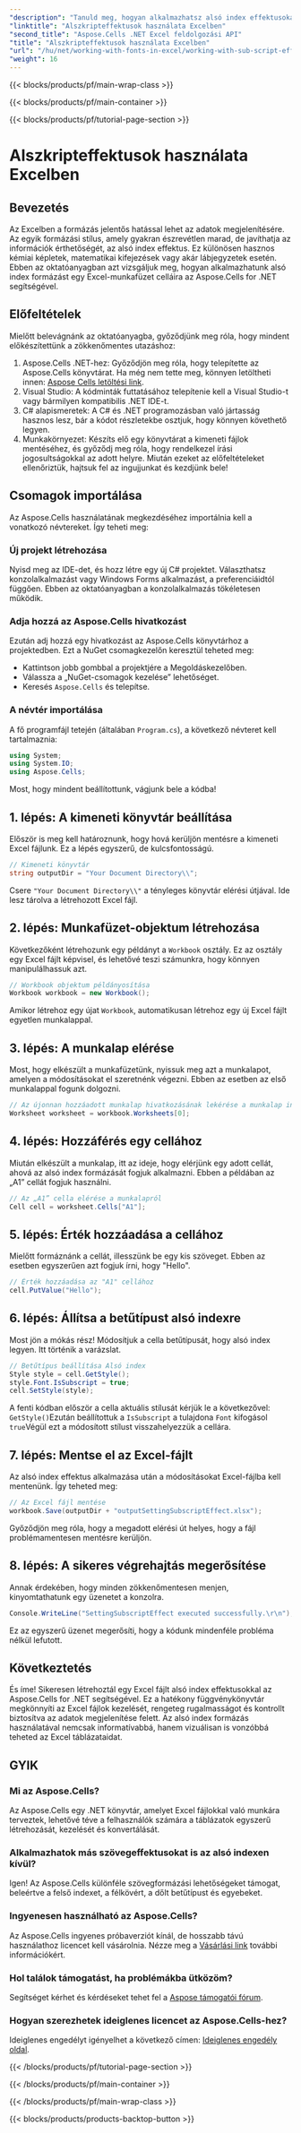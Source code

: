 ```yaml
---
"description": "Tanuld meg, hogyan alkalmazhatsz alsó index effektusokat Excelben az Aspose.Cells for .NET használatával ebből az átfogó útmutatóból. Lépésről lépésre útmutató is található."
"linktitle": "Alszkripteffektusok használata Excelben"
"second_title": "Aspose.Cells .NET Excel feldolgozási API"
"title": "Alszkripteffektusok használata Excelben"
"url": "/hu/net/working-with-fonts-in-excel/working-with-sub-script-effects/"
"weight": 16
---
```


{{< blocks/products/pf/main-wrap-class >}}

{{< blocks/products/pf/main-container >}}

{{< blocks/products/pf/tutorial-page-section >}}

# Alszkripteffektusok használata Excelben

## Bevezetés
Az Excelben a formázás jelentős hatással lehet az adatok megjelenítésére. Az egyik formázási stílus, amely gyakran észrevétlen marad, de javíthatja az információk érthetőségét, az alsó index effektus. Ez különösen hasznos kémiai képletek, matematikai kifejezések vagy akár lábjegyzetek esetén. Ebben az oktatóanyagban azt vizsgáljuk meg, hogyan alkalmazhatunk alsó index formázást egy Excel-munkafüzet celláira az Aspose.Cells for .NET segítségével.
## Előfeltételek
Mielőtt belevágnánk az oktatóanyagba, győződjünk meg róla, hogy mindent előkészítettünk a zökkenőmentes utazáshoz:
1. Aspose.Cells .NET-hez: Győződjön meg róla, hogy telepítette az Aspose.Cells könyvtárat. Ha még nem tette meg, könnyen letöltheti innen: [Aspose Cells letöltési link](https://releases.aspose.com/cells/net/).
2. Visual Studio: A kódminták futtatásához telepítenie kell a Visual Studio-t vagy bármilyen kompatibilis .NET IDE-t.
3. C# alapismeretek: A C# és .NET programozásban való jártasság hasznos lesz, bár a kódot részletekbe osztjuk, hogy könnyen követhető legyen.
4. Munkakörnyezet: Készíts elő egy könyvtárat a kimeneti fájlok mentéséhez, és győződj meg róla, hogy rendelkezel írási jogosultságokkal az adott helyre.
Miután ezeket az előfeltételeket ellenőriztük, hajtsuk fel az ingujjunkat és kezdjünk bele!
## Csomagok importálása
Az Aspose.Cells használatának megkezdéséhez importálnia kell a vonatkozó névtereket. Így teheti meg:
### Új projekt létrehozása
Nyisd meg az IDE-det, és hozz létre egy új C# projektet. Választhatsz konzolalkalmazást vagy Windows Forms alkalmazást, a preferenciáidtól függően. Ebben az oktatóanyagban a konzolalkalmazás tökéletesen működik.
### Adja hozzá az Aspose.Cells hivatkozást
Ezután adj hozzá egy hivatkozást az Aspose.Cells könyvtárhoz a projektedben. Ezt a NuGet csomagkezelőn keresztül teheted meg:
- Kattintson jobb gombbal a projektjére a Megoldáskezelőben.
- Válassza a „NuGet-csomagok kezelése” lehetőséget.
- Keresés `Aspose.Cells` és telepítse.
### A névtér importálása
A fő programfájl tetején (általában `Program.cs`), a következő névteret kell tartalmaznia:
```csharp
using System;
using System.IO;
using Aspose.Cells;
```
Most, hogy mindent beállítottunk, vágjunk bele a kódba!
## 1. lépés: A kimeneti könyvtár beállítása
Először is meg kell határoznunk, hogy hová kerüljön mentésre a kimeneti Excel fájlunk. Ez a lépés egyszerű, de kulcsfontosságú.
```csharp
// Kimeneti könyvtár
string outputDir = "Your Document Directory\\";
```
Csere `"Your Document Directory\\"` a tényleges könyvtár elérési útjával. Ide lesz tárolva a létrehozott Excel fájl.
## 2. lépés: Munkafüzet-objektum létrehozása
Következőként létrehozunk egy példányt a `Workbook` osztály. Ez az osztály egy Excel fájlt képvisel, és lehetővé teszi számunkra, hogy könnyen manipulálhassuk azt.
```csharp
// Workbook objektum példányosítása
Workbook workbook = new Workbook();
```
Amikor létrehoz egy újat `Workbook`, automatikusan létrehoz egy új Excel fájlt egyetlen munkalappal.
## 3. lépés: A munkalap elérése
Most, hogy elkészült a munkafüzetünk, nyissuk meg azt a munkalapot, amelyen a módosításokat el szeretnénk végezni. Ebben az esetben az első munkalappal fogunk dolgozni.
```csharp
// Az újonnan hozzáadott munkalap hivatkozásának lekérése a munkalap indexének átadásával
Worksheet worksheet = workbook.Worksheets[0];
```
## 4. lépés: Hozzáférés egy cellához
Miután elkészült a munkalap, itt az ideje, hogy elérjünk egy adott cellát, ahová az alsó index formázását fogjuk alkalmazni. Ebben a példában az „A1” cellát fogjuk használni.
```csharp
// Az „A1” cella elérése a munkalapról
Cell cell = worksheet.Cells["A1"];
```
## 5. lépés: Érték hozzáadása a cellához
Mielőtt formáznánk a cellát, illesszünk be egy kis szöveget. Ebben az esetben egyszerűen azt fogjuk írni, hogy "Hello".
```csharp
// Érték hozzáadása az "A1" cellához
cell.PutValue("Hello");
```
## 6. lépés: Állítsa a betűtípust alsó indexre
Most jön a mókás rész! Módosítjuk a cella betűtípusát, hogy alsó index legyen. Itt történik a varázslat.
```csharp
// Betűtípus beállítása Alsó index
Style style = cell.GetStyle();
style.Font.IsSubscript = true;
cell.SetStyle(style);
```
A fenti kódban először a cella aktuális stílusát kérjük le a következővel: `GetStyle()`Ezután beállítottuk a `IsSubscript` a tulajdona `Font` kifogásol `true`Végül ezt a módosított stílust visszahelyezzük a cellára.
## 7. lépés: Mentse el az Excel-fájlt
Az alsó index effektus alkalmazása után a módosításokat Excel-fájlba kell mentenünk. Így teheted meg:
```csharp
// Az Excel fájl mentése
workbook.Save(outputDir + "outputSettingSubscriptEffect.xlsx");
```
Győződjön meg róla, hogy a megadott elérési út helyes, hogy a fájl problémamentesen mentésre kerüljön.
## 8. lépés: A sikeres végrehajtás megerősítése
Annak érdekében, hogy minden zökkenőmentesen menjen, kinyomtathatunk egy üzenetet a konzolra.
```csharp
Console.WriteLine("SettingSubscriptEffect executed successfully.\r\n");
```
Ez az egyszerű üzenet megerősíti, hogy a kódunk mindenféle probléma nélkül lefutott.
## Következtetés
És íme! Sikeresen létrehoztál egy Excel fájlt alsó index effektusokkal az Aspose.Cells for .NET segítségével. Ez a hatékony függvénykönyvtár megkönnyíti az Excel fájlok kezelését, rengeteg rugalmasságot és kontrollt biztosítva az adatok megjelenítése felett. Az alsó index formázás használatával nemcsak informatívabbá, hanem vizuálisan is vonzóbbá teheted az Excel táblázataidat.
## GYIK
### Mi az Aspose.Cells?
Az Aspose.Cells egy .NET könyvtár, amelyet Excel fájlokkal való munkára terveztek, lehetővé téve a felhasználók számára a táblázatok egyszerű létrehozását, kezelését és konvertálását.
### Alkalmazhatok más szövegeffektusokat is az alsó indexen kívül?
Igen! Az Aspose.Cells különféle szövegformázási lehetőségeket támogat, beleértve a felső indexet, a félkövért, a dőlt betűtípust és egyebeket.
### Ingyenesen használható az Aspose.Cells?
Az Aspose.Cells ingyenes próbaverziót kínál, de hosszabb távú használathoz licencet kell vásárolnia. Nézze meg a [Vásárlási link](https://purchase.aspose.com/buy) további információkért.
### Hol találok támogatást, ha problémákba ütközöm?
Segítséget kérhet és kérdéseket tehet fel a [Aspose támogatói fórum](https://forum.aspose.com/c/cells/9).
### Hogyan szerezhetek ideiglenes licencet az Aspose.Cells-hez?
Ideiglenes engedélyt igényelhet a következő címen: [Ideiglenes engedély oldal](https://purchase.aspose.com/temporary-license/).

{{< /blocks/products/pf/tutorial-page-section >}}

{{< /blocks/products/pf/main-container >}}

{{< /blocks/products/pf/main-wrap-class >}}

{{< blocks/products/products-backtop-button >}}